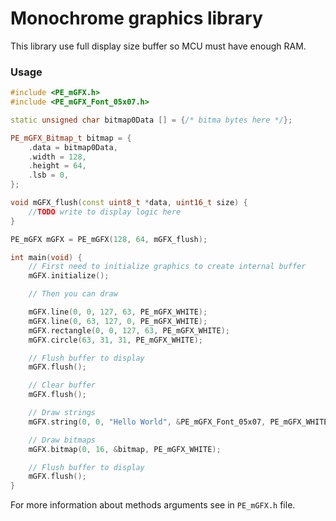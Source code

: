 # Monochrome graphics library

This library use full display size buffer so MCU must have enough RAM.

### Usage

```cpp
#include <PE_mGFX.h>
#include <PE_mGFX_Font_05x07.h>

static unsigned char bitmap0Data [] = {/* bitma bytes here */};

PE_mGFX_Bitmap_t bitmap = {
    .data = bitmap0Data,
    .width = 128,
    .height = 64,
    .lsb = 0,
};

void mGFX_flush(const uint8_t *data, uint16_t size) {
    //TODO write to display logic here
}

PE_mGFX mGFX = PE_mGFX(128, 64, mGFX_flush);

int main(void) {
    // First need to initialize graphics to create internal buffer
    mGFX.initialize();

    // Then you can draw

    mGFX.line(0, 0, 127, 63, PE_mGFX_WHITE);
    mGFX.line(0, 63, 127, 0, PE_mGFX_WHITE);
    mGFX.rectangle(0, 0, 127, 63, PE_mGFX_WHITE);
    mGFX.circle(63, 31, 31, PE_mGFX_WHITE);

    // Flush buffer to display
    mGFX.flush();

    // Clear buffer
    mGFX.flush();

    // Draw strings
    mGFX.string(0, 0, "Hello World", &PE_mGFX_Font_05x07, PE_mGFX_WHITE);

    // Draw bitmaps
    mGFX.bitmap(0, 16, &bitmap, PE_mGFX_WHITE);

    // Flush buffer to display
    mGFX.flush();
}
```

For more information about methods arguments see in ```PE_mGFX.h``` file.